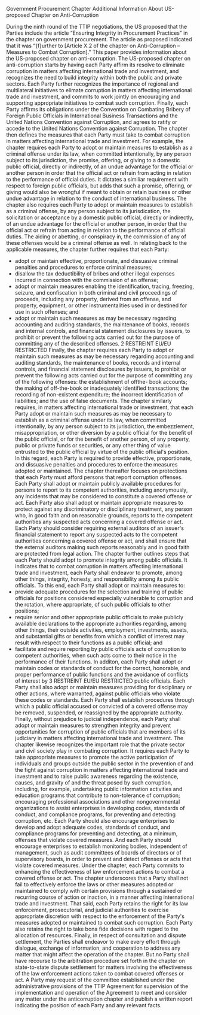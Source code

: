 Government Procurement Chapter
Additional Information About US-proposed Chapter on Anti-Corruption

During the ninth round of the TTIP negotiations, the US proposed that the Parties include the article
“Ensuring Integrity in Procurement Practices” in the chapter on government procurement. The
article as proposed indicated that it was “{f}urther to [Article X.2 of the chapter on Anti-Corruption
– Measures to Combat Corruption].” This paper provides information about the US-proposed
chapter on anti-corruption.
The US-proposed chapter on anti-corruption starts by having each Party affirm its resolve to
eliminate corruption in matters affecting international trade and investment, and recognizes the need
to build integrity within both the public and private sectors. Each Party further recognizes the
importance of regional and multilateral initiatives to elimate corruption in matters affecting
international trade and investment, and commits to work jointly on encouraging and supporting
appropriate initiatives to combat such corruption. Finally, each Party affirms its obligations under
the Convention on Combating Bribery of Foreign Public Officials in International Business
Transactions and the United Nations Convention against Corruption, and agrees to ratify or accede
to the United Nations Convention against Corruption.
The chapter then defines the measures that each Party must take to combat corruption in matters
affecting international trade and investment. For example, the chapter requires each Party to adopt
or maintain measures to establish as a criminal offense under its law, when committed intentionally,
by any person subject to its jurisdiction, the promise, offering, or giving to a domestic public
official, directly or indirectly, of an undue advantage for the official or another person in order that
the official act or refrain from acting in relation to the performance of official duties. It dictates a
similiar requirement with respect to foreign public officials, but adds that such a promise, offering,
or giving would also be wrongful if meant to obtain or retain business or other undue advantage in
relation to the conduct of international business. The chapter also requires each Party to adopt or
maintain measures to establish as a criminal offense, by any person subject to its jurisdication, the
solicitation or acceptance by a domestic public official, directly or indirectly, of an undue advantage
for the official or another person, in order that the official act or refrain from acting in relation to the
performance of official duties. The aiding or abetting, or conspiracy in, the commission of any of
these offenses would be a criminal offense as well. In relating back to the applicable measures, the
chapter further requires that each Party:
- adopt or maintain effective, proportionate, and dissuasive criminal penalties and
procedures to enforce criminal measures;
- disallow the tax deductibility of bribes and other illegal expenses incurred in connection
with the commission of an offense;
- adopt or maintain measures enabling the identification, tracing, freezing, seizure, and
confiscation in both criminal and civil proceedings of proceeds, including any property,
derived from an offense, and property, equipment, or other instrumentalities used in or
destined for use in such offenses; and
- adopt or maintain such measures as may be necessary regarding accounting and auditing
standards, the maintenance of books, records and internal controls, and financial statement
disclosures by issuers, to prohibit or prevent the following acts carried out for the purpose
of committing any of the described offenses.
2
RESTREINT EU/EU RESTRICTED
Finally, the chapter requires each Party to adopt or maintain such measures as may be necessary
regarding accounting and auditing standards, the maintenance of books, records and internal
controls, and financial statement disclosures by issuers, to prohibit or prevent the following acts
carried out for the purpose of committing any of the following offenses: the establishment of offthe-
book accounts; the making of off-the-book or inadequately identified transactions; the recording
of non-existent expenditure; the incorrect identification of liabilities; and the use of false
documents.
The chapter similarly requires, in matters affecting international trade or investment, that each Party
adopt or maintain such measures as may be necessary to establish as a criminal offense under its
law, when committed intentionally, by any person subject to its jurisdiction, the embezzlement,
misappropriation, or other diversion by a public official for the benefit of the public official, or for
the benefit of another person, of any property, public or private funds or securities, or any other
thing of value entrusted to the public official by virtue of the public official's position. In this
regard, each Party is required to provide effective, proportionate, and dissuasive penalties and
procedures to enforce the measures adopted or maintained.
The chapter thereafter focuses on protections that each Party must afford persons that report
corruption offenses. Each Party shall adopt or maintain publicly available procedures for persons to
report to its competent authorities, including anonymously, any incidents that may be considered to
constitute a covered offense or act. Each Party also shall adopt or maintain appropriate measures to
protect against any discriminatory or discliplinary treatment, any person who, in good faith and on
reasonable grounds, reports to the competent authorities any suspected acts concerning a covered
offense or act. Each Party should consider requiring external auditors of an issuer's financial
statement to report any suspected acts to the competent authorities concerning a covered offense or
act, and shall ensure that the external auditors making such reports reasonably and in good faith are
protected from legal action.
The chapter further outlines steps that each Party should adopt to promote integrity among public
officials. It indicates that to combat corruption in matters affecting international trade and
investment, each Party shall endeavor to promote, among other things, integrity, honesty, and
responsibility among its public officials. To this end, each Party shall adopt or maintain measures
to:
- provide adequate procedures for the selection and training of public officials for positions
considered especially vulnerable to corruption and the rotation, where appropriate, of such
public officials to other positions;
- require senior and other appropriate public officials to make publicly available
declarations to the appropriate authorities regarding, among other things, their outside
activities, employment, investments, assets, and substantial gifts or benefits from which a
conflict of interest may result with respect to their functions as a public official; and
- facilitate and require reporting by public officials acts of corruption to competent
authorities, when such acts come to their notice in the performance of their functions.
In additon, each Party shall adopt or maintain codes or standards of conduct for the correct,
honorable, and proper performance of public functions and the avoidance of conflicts of interest by
3
RESTREINT EU/EU RESTRICTED
public officials. Each Party shall also adopt or maintain measures providing for disciplinary or other
actions, where warranted, against public officials who violate these codes or standards. Each Party
shall establish procedures through which a public official accused or convicted of a covered offense
may be removed, suspended, or reassigned by the appropriate authority. Finally, without prejudice
to judicial independence, each Party shall adopt or maintain measures to strengthen integrity and
prevent opportunities for corruption of public officials that are members of its judiciary in matters
affecting international trade and investment.
The chapter likewise recognizes the important role that the private sector and civil society play in
combating corruption. It requires each Party to take appropriate measures to promote the active
participation of individuals and groups outside the public sector in the prevention of and the fight
against corruption in matters affecting international trade and investment and to raise public
awareness regarding the existence, causes, and gravity of and the threat posed by such corruption,
including, for example, undertaking public information activities and education programs that
contribute to non-tolerance of corruption; encouraging professional associations and other
nongovernmental organizations to assist enterprises in developing codes, standards of conduct, and
compliance programs, for preventing and detecting corruption, etc. Each Party should also
encourage enterprises to develop and adopt adequate codes, standards of conduct, and compliance
programs for preventing and detecting, at a minimum, offenses that violate covered measures. And
each Party should encourage enterprises to establish monitoring bodies, independent of
management, such as audit committees of boards of directors or of supervisory boards, in order to
prevent and detect offenses or acts that violate covered measures.
Under the chapter, each Party commits to enhancing the effectiveness of law enforcement actions to
combat a covered offense or act. The chapter underscores that a Party shall not fail to effectively
enforce the laws or other measures adopted or maintained to comply with certain provisions through
a sustained or recurring course of action or inaction, in a manner affecting international trade and
investment. That said, each Party retains the right for its law enforcement, prosecutorial, and
judicial authorities to exercise appropriate discretion with respect to the enforcement of the Party's
measures adopted or maintained to combat such corruption. Each Party also retains the right to take
bona fide decisions with regard to the allocation of resources.
Finally, in respect of consultation and dispute settlement, the Parties shall endeavor to make every
effort through dialogue, exchange of information, and cooperation to address any matter that might
affect the operation of the chapter. But no Party shall have recourse to the arbitration procedure set
forth in the chapter on state-to-state dispute settlement for matters involving the effectiveness of the
law enforcement actions taken to combat covered offenses or act. A Party may request of the
committee established under the administrative provisions of the TTIP Agreement for supervision of
the implementation and operation of the Agreement to meet and consider any matter under the anticorruption
chapter and publish a written report indicating the position of each Party and any
relevant facts.
